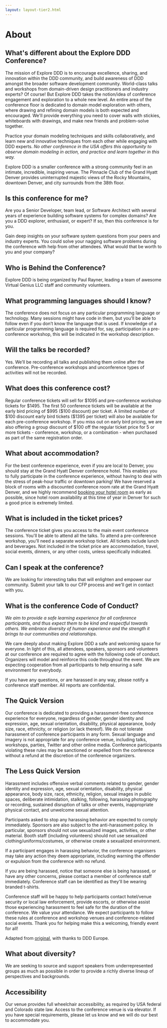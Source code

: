 ```yaml
---
layout: layout-tier2.html
---
```


<div class="container section page about">
	<h1 class="section-header">About</h1>
	<h2 class="page-subheader">What's different about the Explore DDD Conference?</h2>
	<p>The mission of Explore DDD is to encourage excellence, sharing, and innovation within the DDD community, and build awareness of DDD amongst the broader software development community. World-class talks and workshops from domain-driven design practitioners and industry experts? Of course! But Explore DDD takes the notion/idea of conference engagement and exploration to a whole new level. An entire area of the conference floor is dedicated to domain model exploration with others, where drawing and refining domain models is both expected and encouraged. We'll provide everything you need to cover walls with stickies, whiteboards with drawings, and make new friends and problem-solve together.</p>
	<p>Practice your domain modeling techniques and skills collaboratively, and learn new and innovative techniques from each other while engaging with DDD experts. <i>No other conference in the USA offers this opportunity to observe domain modeling in action, and practice and learn together in this way.</i></p>
	<p>Explore DDD is a smaller conference with a strong community feel in an intimate, incredible, inspiring venue. The Pinnacle Club of the Grand Hyatt Denver provides uninterrupted majestic views of the Rocky Mountains, downtown Denver, and city surrounds from the 38th floor.</p>
	<h2 class="page-subheader">Is this conference for me?</h2>
	<p>Are you a Senior Developer, team lead, or Software Architect with several years of experience building software systems for complex domains? Are you a DDD explorer, enthusiast, or expert? If so, then this conference is for you.</p>
	<p>Gain deep insights on your software system questions from your peers and industry experts. You could solve your nagging software problems during the conference with help from other attendees. What would that be worth to you and your company?</p>
	<h2 class="page-subheader">Who is Behind the Conference?</h2>
	<p>Explore DDD is being organized by Paul Rayner, leading a team of awesome Virtual Genius LLC staff and community volunteers.</p>
	<h2 class="page-subheader">What programming languages should I know?</h2>
	<p>The conference does not focus on any particular programming language or technology. Many sessions might have code in them, but you’ll be able to follow even if you don’t know the language that is used. If knowledge of a particular programming language is required for, say, participation in a pre-conference workshop, this will be indicated in the workshop description.</p>
	<h2 class="page-subheader">Will the talks be recorded?</h2>
	<p>Yes. We’ll be recording all talks and publishing them online after the conference. Pre-conference workshops and unconference types of activities will not be recorded.</p>
	<h2 class="page-subheader">What does this conference cost?</h2>
	<p>Regular conference tickets will sell for $1095 and pre-conference workshop tickets for $1495.  The first 50 conference tickets will be available at the early bird pricing of $995 ($100 discount) per ticket.  A limited number of $100 discount early bird tickets ($1395 per ticket) will also be available for each pre-conference workshop.  If you miss out on early bird pricing, we are also offering a group discount of $100 off the regular ticket price for 5 or more tickets - conference, workshop, or a combination - when purchased as part of the same registration order.</h2>
	<h2 class="page-subheader">What about accommodation?</h2>
	<p>For the best conference experience, even if you are local to Denver, you should stay at the Grand Hyatt Denver conference hotel. This enables you to fully participate in the conference experience, without having to deal with the stress of peak-hour traffic or downtown parking! We have reserved a block of rooms with a discounted conference room rate at the Grand Hyatt Denver, and we highly recommend <a href="https://aws.passkey.com/go/exploreddd2018">booking your hotel room</a> as early as possible, since hotel room availability at this time of year in Denver for such a good price is extremely limited.</p>
	<h2 class="page-subheader">What is included in the ticket prices?</h2>
	<p>The conference ticket gives you access to the main event conference sessions. You'll be able to attend all the talks. To attend a pre-conference workshop, you'll need a separate workshop ticket. All tickets include lunch and beverages. Not included in the ticket price are accommodation, travel, social events, dinners, or any other costs, unless specifically indicated.</p>
	<h2 class="page-subheader">Can I speak at the conference?</h2>
	<p>We are looking for interesting talks that will enlighten and empower our community. Submit your talk to our CFP process and we'll get in contact with you.</p>
	<h2 class="page-subheader">What is the conference Code of Conduct?</h2>
	<p><i>We aim to provide a safe learning experience for all conference participants, and thus expect them to be kind and respectful towards others. We embrace diversity of human experience and the strength it brings to our communities and relationships.</i></p>
	<p>We care deeply about making Explore DDD a safe and welcoming space for everyone. In light of this, all attendees, speakers, sponsors and volunteers at our conference are required to agree with the following code of conduct. Organizers will model and reinforce this code throughout the event. We are expecting cooperation from all participants to help ensuring a safe environment for everybody.</p>
	<p>If you have any questions, or are harassed in any way, please notify a conference staff member. All reports are confidential.</p>
	<h2 class="page-subheader">The Quick Version</h2>
	<p>Our conference is dedicated to providing a harassment-free conference experience for everyone, regardless of gender, gender identity and expression, age, sexual orientation, disability, physical appearance, body size, race, ethnicity, or religion (or lack thereof). We do not tolerate harassment of conference participants in any form. Sexual language and imagery is not appropriate for any conference venue, including talks, workshops, parties, Twitter and other online media. Conference participants violating these rules may be sanctioned or expelled from the conference without a refund at the discretion of the conference organizers.</p>
	<h2 class="page-subheader">The Less Quick Version</h2>
	<p>Harassment includes offensive verbal comments related to gender, gender identity and expression, age, sexual orientation, disability, physical appearance, body size, race, ethnicity, religion, sexual images in public spaces, deliberate intimidation, stalking, following, harassing photography or recording, sustained disruption of talks or other events, inappropriate physical contact, and unwelcome sexual attention.
	<p>Participants asked to stop any harassing behavior are expected to comply immediately. Sponsors are also subject to the anti-harassment policy. In particular, sponsors should not use sexualized images, activities, or other material. Booth staff (including volunteers) should not use sexualized clothing/uniforms/costumes, or otherwise create a sexualized environment.</p>
	<p>If a participant engages in harassing behavior, the conference organisers may take any action they deem appropriate, including warning the offender or expulsion from the conference with no refund.</p>
	<p>If you are being harassed, notice that someone else is being harassed, or have any other concerns, please contact a member of conference staff immediately. Conference staff can be identified as they'll be wearing branded t-shirts.</p>
	<p>Conference staff will be happy to help participants contact hotel/venue security or local law enforcement, provide escorts, or otherwise assist those experiencing harassment to feel safe for the duration of the conference. We value your attendance. We expect participants to follow these rules at conference and workshop venues and conference-related social events. Thank you for helping make this a welcoming, friendly event for all!</p>
	<p>Adapted from <a href="http://2012.jsconf.us/#/about" target="_blank">original</a>, with thanks to DDD Europe.</p>
	<h2 class="page-subheader">What about diversity?</h2>
	<p>We are seeking to source and support speakers from underrepresented groups as much as possible in order to provide a richly diverse lineup of perspectives and backgrounds.</p>
	<h2 class="page-subheader">Accessibility</h2>
	<p>Our venue provides full wheelchair accessibility, as required by USA federal and Colorado state law. Access to the conference venue is via elevator. If you have special requirements, please let us know and we will do our best to accommodate you.</p>
</div>
